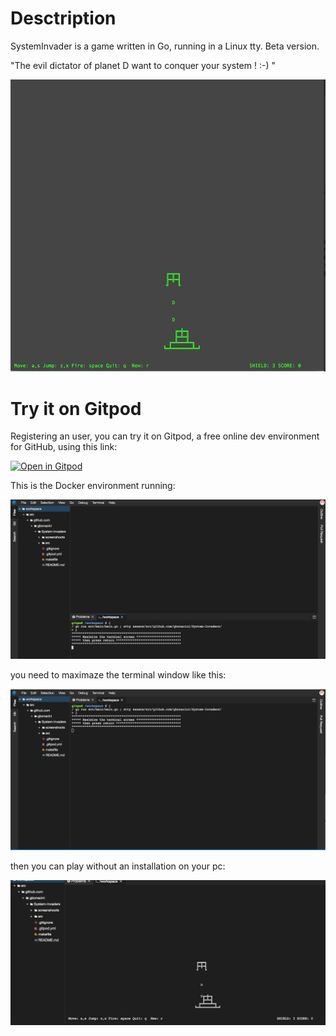 Desctription
============

SystemInvader is a game written in Go, running in a Linux tty.
Beta version.

"The evil dictator of planet D want to conquer your system ! :-) "

![alt text](screenshoots/screenshoot.png "Game's screenshoot")

Try it on Gitpod
================

Registering an user, you can try it on Gitpod, a free online dev environment for GitHub, using this link:

[![Open in Gitpod](https://gitpod.io/button/open-in-gitpod.svg)](https://gitpod.io/#https://github.com/gbonacini/System-Invaders)

This is the Docker environment running:


![alt text](screenshoots/gitpod_1.png "Docker Starting")

you need to maximaze the terminal window like this:

![alt text](screenshoots/gitpod_2.png "Resize the screen")

then you can play without an installation on your pc:

![alt text](screenshoots/gitpod_3.png "Play")

